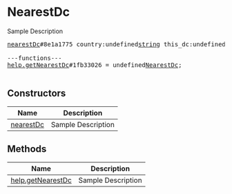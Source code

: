 # NearestDc

Sample Description

<pre>
<a href="../constructor/nearestDc">nearestDc</a>#8e1a1775 country:undefined<a href="../type/string.md">string</a> this_dc:undefined<a href="../type/int.md">int</a> nearest_dc:undefined<a href="../type/int.md">int</a> = undefined<a href="../type/NearestDc.md">NearestDc</a>;

---functions---
<a href="../method/help.getNearestDc">help.getNearestDc</a>#1fb33026 = undefined<a href="../type/NearestDc.md">NearestDc</a>;

</pre>

## Constructors

| Name | Description |
|------|-------------|
| [nearestDc](../constructor/nearestDc.md) | Sample Description |

## Methods

| Name | Description |
|------|-------------|
| [help.getNearestDc](../method/help.getNearestDc.md) | Sample Description |
